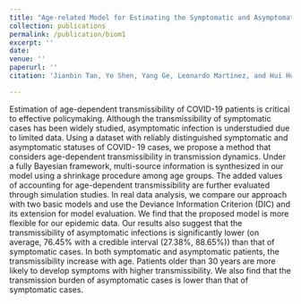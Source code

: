```yaml
---
title: "Age-related Model for Estimating the Symptomatic and Asymptomatic Transmissibility of COVID-19 Patients"
collection: publications
permalink: /publication/biom1
excerpt: ''
date: 
venue: ''
paperurl: ''
citation: 'Jianbin Tan, Ye Shen, Yang Ge, Leonardo Martinez, and Hui Huang,  Age-related Model for Estimating the Symptomatic and Asymptomatic Transmissibility of COVID-19 Patients, Biometrics, revised and resubmitted'

---
```

Estimation of age-dependent transmissibility of COVID-19 patients is critical to effective policymaking. Although the transmissibility of symptomatic cases has been widely studied, asymptomatic infection is understudied due to limited data. Using a dataset with reliably distinguished symptomatic and asymptomatic statuses of COVID- 19 cases, we propose a method that considers age-dependent transmissibility in transmission dynamics. Under a fully Bayesian framework, multi-source information is synthesized in our model using a shrinkage procedure among age groups. The added values of accounting for age-dependent transmissibility are further evaluated through simulation studies. In real data analysis, we compare our approach with two basic models and use the Deviance Information Criterion (DIC) and its extension for model evaluation. We find that the proposed model is more flexible for our epidemic data. Our results also suggest that the transmissibility of asymptomatic infections is significantly lower (on average, 76.45\% with a credible interval (27.38\%, 88.65\%)) than that of symptomatic cases. In both symptomatic and asymptomatic patients, the transmissibility increase with age. Patients older than 30 years are more likely to develop symptoms with higher transmissibility. We also find that the transmission burden of asymptomatic cases is lower than that of symptomatic cases.


